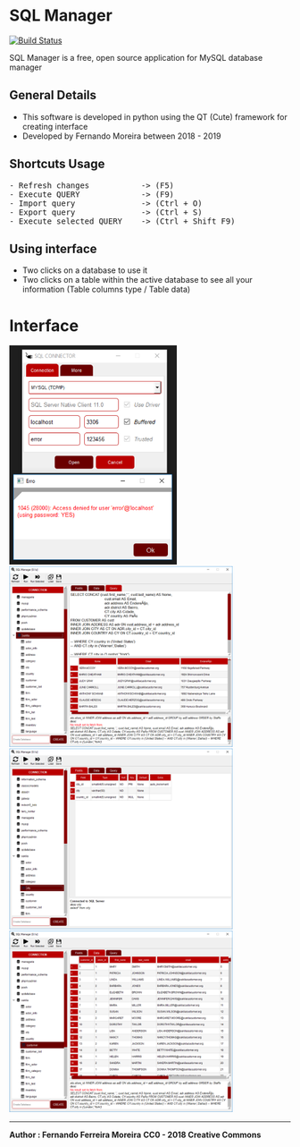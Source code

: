 # SQL Manager

[![Build Status](https://travis-ci.com/zisongbr/MYSQL_PYQT.svg?branch=master)](https://travis-ci.com/zisongbr/MYSQL_PYQT)

SQL Manager is a free, open source application for MySQL database manager

## General Details
- This software is developed in python using the QT (Cute) framework for creating  interface 
- Developed by Fernando Moreira between 2018 - 2019


## Shortcuts Usage
<pre>
- Refresh changes           -> (F5)
- Execute QUERY             -> (F9) 
- Import query              -> (Ctrl + O) 
- Export query              -> (Ctrl + S) 
- Execute selected QUERY    -> (Ctrl + Shift F9)
</pre>

## Using interface
- Two clicks on a database to use it
- Two clicks on a table within the active database
to see all your information (Table columns type / Table data)


# Interface

<img src="src/screenshots/connector.PNG" alt="connector" width="300"/></br>
<img src="src/screenshots/manager.PNG" alt="manager" width="400"/>
<img src="src/screenshots/table_script.PNG" alt="types" width="400"/>
<img src="src/screenshots/data.PNG" alt="data" width="400"/>

---

**Author : Fernando Ferreira Moreira**
**CC0 - 2018 Creative Commons**

